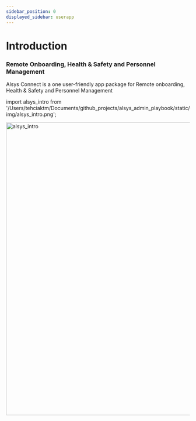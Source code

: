 ```yaml
---
sidebar_position: 0
displayed_sidebar: userapp
---
```



# Introduction

<h3>Remote Onboarding, Health & Safety and Personnel Management</h3>

Alsys Connect is a one user-friendly app package for Remote onboarding, Health & Safety and Personnel Management

import alsys_intro from '/Users/tehciaktm/Documents/github_projects/alsys_admin_playbook/static/img/alsys_intro.png';

<img src={alsys_intro} alt="alsys_intro" width="800"/>
